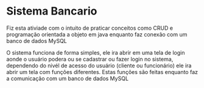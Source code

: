 # Sistema Bancario
 Fiz esta ativiade com o intuito de praticar conceitos como CRUD e programação orientada a objeto em java enquanto faz conexão com um banco de dados MySQL

 O sistema funciona de forma simples, ele ira abrir em uma tela de login aonde o usuário podera ou se cadastrar ou fazer login no sistema, dependendo do nivél de acesso do usuário (cliente ou funcionário) ele ira abrir um tela com funções diferentes. Estas funções são feitas enquanto faz a comunicação com um banco de dados MySQL
